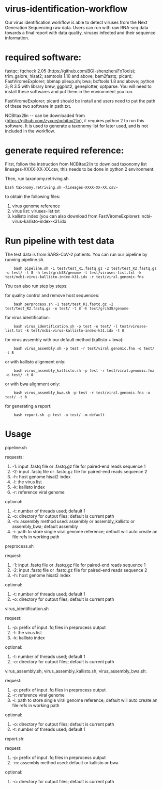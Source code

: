 # virus-identification-workflow

Our virus identification workflow is able to detect viruses from the Next Generation Sequencing raw data. Users can run with raw RNA-seq data towards a final report with data quality, viruses infected and their sequence information. 

# required software:
fastqc; fqcheck 2.05 (https://github.com/BGI-shenzhen/FxTools); trim_galore; hisat2; samtools 1.10 and above; bam2fastq; picard; FastViromeExplorer; bbmap pileup.sh; bwa; bcftools 1.8 and above; python 3; R 3.5 with library brew, ggplot2, geneplotter, optparse.  You will need to install these softwares and put them in the environment you run.

FastViromeExplorer; picard should be install and users need to put the path of these two software in path.txt.

NCBItax2lin -- can be downloaded from (https://github.com/zyxue/ncbitax2lin), it requires python 2 to run this software. It is used to generate a taxonomy list for later used, and is not included in the workflow. 

# generate required reference:
First, follow the instruction from NCBItax2lin to download taxonomy list lineages-XXXX-XX-XX.csv, this needs to be done in python 2 environment.

Then, run taxonomy.retriving.sh 

    bash taxonomy.retriving.sh <lineages-XXXX-XX-XX.csv>

to obtain the following files:

  1. virus genome reference 
  2. virus list: viruses-list.txt
  3. kallisto index (you can also download from FastViromeExplorer): ncbi-virus-kallisto-index-k31.idx
# Run pipeline with test data
The test data is from SARS-CoV-2 patients. You can run our pipeline by running pipeline.sh.
        
        bash pipeline.sh -1 test/test_R1.fastq.gz -2 test/test_R2.fastq.gz -o test/ -t 8 -h test/grch38/genome -l test/viruses-list.txt -k test/ncbi-virus-kallisto-index-k31.idx -r test/viral.genomic.fna

You can also run step by steps:

   for quality control and remove host sequences:
   
        bash perprocess.sh -1 test/test_R1.fastq.gz -2 test/test_R2.fastq.gz -o test/ -t 8 -h test/grch38/genome
   for virus identification:
   
        bash virus_identification.sh -p test -o test/ -l test/viruses-list.txt -k test/ncbi-virus-kallisto-index-k31.idx -t 8
   for virus assembly with our default method (kallisto + bwa):
   
        bash virus_assembly.sh -p test -r test/viral.genomic.fna -o test/ -t 8
   or with kallisto alignment only:
      
        bash virus_assembly_kallisto.sh -p test -r test/viral.genomic.fna -o test/ -t 8
   or with bwa alignment only:
   
        bash virus_assembly_bwa.sh -p test -r test/viral.genomic.fna -o test/ -t 8
   for generating a report:
   
        bash report.sh -p test -o test/ -m default
        
  


# Usage
pipeline.sh

requests:
  1. -1: input .fastq file or .fastq.gz file for paired-end reads sequence 1
  2. -2: input .fastq file or .fastq.gz file for paired-end reads sequence 2
  3. -h: host genome hisat2 index
  4. -l: the virus list 
  5. -k: kallisto index
  6. -r: reference viral genome

optional:
  1. -t: number of threads used; default 1
  2. -o: directory for output files; default is current path
  3. -m: assembly method used: assembly or assembly_kallisto or assembly_bwa; default assembly
  4. -i: path to store single viral genome reference; default will auto create an file refs in working path

preprocess.sh

request:
  1. -1: input .fastq file or .fastq.gz file for paired-end reads sequence 1
  2. -2: input .fastq file or .fastq.gz file for paired-end reads sequence 2
  3. -h: host genome hisat2 index

optional:
  1. -t: number of threads used; default 1
  2. -o: directory for output files; default is current path

virus_identification.sh

request:
  1. -p: prefix of input .fq files in preprocess output
  2. -l: the virus list 
  3. -k: kallisto index

optional:
  1. -t: number of threads used; default 1
  2. -o: directory for output files; default is current path

virus_assembly.sh; virus_assembly_kallisto.sh; virus_assembly_bwa.sh:

request:
  1. -p: prefix of input .fq files in preprocess output
  2. -r: reference viral genome
  3. -i: path to store single viral genome reference; default will auto create an file refs in working path

optional:
  1. -o: directory for output files; default is current path
  2. -t: number of threads used; default 1
  
report.sh:

request:
  1. -p: prefix of input .fq files in preprocess output
  2. -m: assembly method used: default or kallisto or bwa

optional:
  1. -o: directory for output files; default is current path




